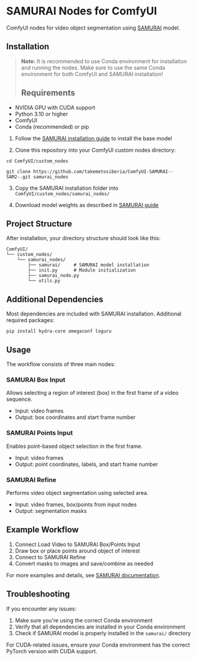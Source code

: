 # SAMURAI Nodes for ComfyUI

ComfyUI nodes for video object segmentation using [SAMURAI](https://github.com/yangchris11/samurai) model.

## Installation

> **Note:** It is recommended to use Conda environment for installation and running the nodes.
> Make sure to use the same Conda environment for both ComfyUI and SAMURAI installation!
> ## Requirements
- NVIDIA GPU with CUDA support
- Python 3.10 or higher
- ComfyUI
- Conda (recommended) or pip

1. Follow the [SAMURAI installation guide](https://github.com/yangchris11/samurai) to install the base model

2. Clone this repository into your ComfyUI custom nodes directory:

```
cd ComfyUI/custom_nodes

git clone https://github.com/takemetosiberia/ComfyUI-SAMURAI--SAM2-.git samurai_nodes
```

3. Copy the SAMURAI installation folder into `ComfyUI/custom_nodes/samurai_nodes/`

4. Download model weights as described in [SAMURAI guide](https://github.com/yangchris11/samurai)

## Project Structure

After installation, your directory structure should look like this:

```
ComfyUI/
└── custom_nodes/
    └── samurai_nodes/
        ├── samurai/     # SAMURAI model installation
        ├── init.py      # Module initialization
        ├── samurai_node.py
        └── utils.py
```

## Additional Dependencies

Most dependencies are included with SAMURAI installation. Additional required packages:

```
pip install hydra-core omegaconf loguru
```

## Usage

The workflow consists of three main nodes:

### SAMURAI Box Input
Allows selecting a region of interest (box) in the first frame of a video sequence. 
- Input: video frames
- Output: box coordinates and start frame number

### SAMURAI Points Input
Enables point-based object selection in the first frame.
- Input: video frames
- Output: point coordinates, labels, and start frame number

### SAMURAI Refine
Performs video object segmentation using selected area.
- Input: video frames, box/points from input nodes
- Output: segmentation masks

## Example Workflow

1. Connect Load Video to SAMURAI Box/Points Input
2. Draw box or place points around object of interest
3. Connect to SAMURAI Refine
4. Convert masks to images and save/combine as needed

For more examples and details, see [SAMURAI documentation](https://github.com/yangchris11/samurai).

## Troubleshooting

If you encounter any issues:
1. Make sure you're using the correct Conda environment
2. Verify that all dependencies are installed in your Conda environment
3. Check if SAMURAI model is properly installed in the `samurai/` directory

For CUDA-related issues, ensure your Conda environment has the correct PyTorch version with CUDA support.
